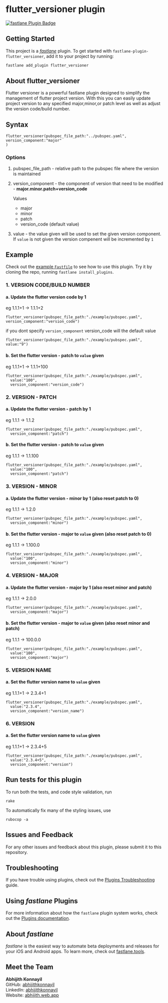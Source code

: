 # flutter_versioner plugin

[![fastlane Plugin Badge](https://rawcdn.githack.com/fastlane/fastlane/master/fastlane/assets/plugin-badge.svg)](https://rubygems.org/gems/fastlane-plugin-flutter_versioner)

## Getting Started

This project is a [_fastlane_](https://github.com/fastlane/fastlane) plugin. To get started with `fastlane-plugin-flutter_versioner`, add it to your project by running:

```bash
fastlane add_plugin flutter_versioner
```

## About flutter_versioner

Flutter versioner is a powerful fastlane plugin designed to simplify the management of flutter project version. With this you can easily update project version to any specified major,minor,or patch level as well as adjust the version code/build number.
## Syntax
```
flutter_versioner(pubspec_file_path:"../pubspec.yaml",
version_component:"major"
) 
```

### Options
1. pubspec_file_path - relative path to the pubspec file where the version is maintained
2. version_component - the component of version that need to be modified - **major.minor.patch+version_code**

    Values
    - major
    - minor
    - patch
    - version_code (default value)
3. value - the value given will be used to set the given version component. If `value` is not given the version compenent will be incremented by `1`

## Example

Check out the [example `Fastfile`](fastlane/Fastfile) to see how to use this plugin. Try it by cloning the repo, running `fastlane install_plugins`.

### 1. VERSION CODE/BUILD NUMBER
#### a. Update the flutter version code by 1 

eg 1.1.1+1 -> 1.1.1+2

```
flutter_versioner(pubspec_file_path:"./example/pubspec.yaml",
version_component:"version_code")
```
if you dont specify `version_component` version_code will the default value

```
flutter_versioner(pubspec_file_path:"./example/pubspec.yaml",
value:"9")
```

#### b. Set the flutter version - patch to `value` given 

eg 1.1.1+1 -> 1.1.1+100
```
flutter_versioner(pubspec_file_path:"./example/pubspec.yaml",
  value:"100",
  version_component:"version_code")
```
### 2. VERSION - PATCH
#### a. Update the flutter version - patch by 1 

eg 1.1.1 -> 1.1.2

```
flutter_versioner(pubspec_file_path:"./example/pubspec.yaml",
  version_component:"patch")
```
#### b. Set the flutter version - patch to `value` given 

eg 1.1.1 -> 1.1.100

```
flutter_versioner(pubspec_file_path:"./example/pubspec.yaml",
  value:"100",
  version_component:"patch")
```

### 3. VERSION - MINOR
#### a. Update the flutter version - minor by 1  (also reset patch to 0)

eg 1.1.1 -> 1.2.0
```
flutter_versioner(pubspec_file_path:"./example/pubspec.yaml",
  version_component:"minor")
```

#### b. Set the flutter version - major to `value` given  (also reset patch to 0)

eg 1.1.1 -> 1.100.0
```
flutter_versioner(pubspec_file_path:"./example/pubspec.yaml",
  value:"100",
  version_component:"minor")
```

### 4. VERSION - MAJOR
#### a. Update the flutter version - major by 1 (also reset minor and patch)

eg 1.1.1 -> 2.0.0

```
flutter_versioner(pubspec_file_path:"./example/pubspec.yaml",
  version_component:"major")
```

#### b. Set the flutter version - major to `value` given (also reset minor and patch)

eg 1.1.1 -> 100.0.0

```
flutter_versioner(pubspec_file_path:"./example/pubspec.yaml",
  value:"100",
  version_component:"major")
```

### 5. VERSION NAME

#### a. Set the flutter version name to `value` given
eg 1.1.1+1 -> 2.3.4+1

```
flutter_versioner(pubspec_file_path:"./example/pubspec.yaml",
  value:"2.3.4",
  version_component:"version_name")
```

### 6. VERSION

#### a. Set the flutter version name to `value` given
eg 1.1.1+1 -> 2.3.4+5

```
flutter_versioner(pubspec_file_path:"./example/pubspec.yaml",
  value:"2.3.4+5",
  version_component:"version")
```


## Run tests for this plugin

To run both the tests, and code style validation, run

```
rake
```

To automatically fix many of the styling issues, use
```
rubocop -a
```

## Issues and Feedback

For any other issues and feedback about this plugin, please submit it to this repository.

## Troubleshooting

If you have trouble using plugins, check out the [Plugins Troubleshooting](https://docs.fastlane.tools/plugins/plugins-troubleshooting/) guide.

## Using _fastlane_ Plugins

For more information about how the `fastlane` plugin system works, check out the [Plugins documentation](https://docs.fastlane.tools/plugins/create-plugin/).

## About _fastlane_

_fastlane_ is the easiest way to automate beta deployments and releases for your iOS and Android apps. To learn more, check out [fastlane.tools](https://fastlane.tools).

## Meet the Team

<b>Abhijith Konnayil</b><br>
GitHub: [abhijithkonnayil](https://github.com/abhijithkonnayil)<br>
LinkedIn: [abhijithkonnayil](https://www.linkedin.com/in/abhijithkonnayil)<br>
Website: [abhijith.web.app](https://abhijith.web.app/)
